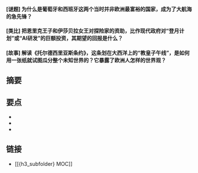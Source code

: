 #### [谜题] 为什么是葡萄牙和西班牙这两个当时并非欧洲最富裕的国家，成为了大航海的急先锋？


#### [类比] 把恩里克王子和伊莎贝拉女王对探险家的资助，比作现代政府对“登月计划”或“AI研发”的巨额投资，其期望的回报是什么？


#### [故事] 解读《托尔德西里亚斯条约》，这条划在大西洋上的“教皇子午线”，是如何用一张纸就试图瓜分整个未知世界的？它暴露了欧洲人怎样的世界观？


## 摘要


## 要点

- 
- 
- 

## 链接

- [[{h3_subfolder} MOC]]
